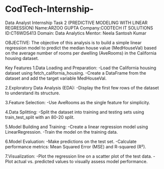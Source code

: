 # CodTech-Internship-
Data Analyst Internship Task 2 (PREDICTIVE MODELING WITH LINEAR REGRESSION)
Name:ARZOO GUPTA 
Company:CODTECH IT SOLUTIONS 
ID:CT6WDS413 
Domain: Data Analytics 
Mentor: Neela Santosh Kumar

OBJECTIVE:
The objective of this analysis is to build a simple linear regression model to predict the median house value (MedHouseVal) based on the average number of rooms per dwelling (AveRooms) in the California housing dataset.

Key Features
1.Data Loading and Preparation:
-Load the California housing dataset using fetch_california_housing.
-Create a DataFrame from the dataset and add the target variable MedHouseVal.

2.Exploratory Data Analysis (EDA):
-Display the first few rows of the dataset to understand its structure.

3.Feature Selection:
-Use AveRooms as the single feature for simplicity.

4.Data Splitting:
-Split the dataset into training and testing sets using train_test_split with an 80-20 split.

5.Model Building and Training:
-Create a linear regression model using LinearRegression.
-Train the model on the training data.

6.Model Evaluation:
-Make predictions on the test set.
-Calculate performance metrics: Mean Squared Error (MSE) and R-squared (R²).

7.Visualization:
-Plot the regression line on a scatter plot of the test data.
-Plot actual vs. predicted values to visually assess model performance.
